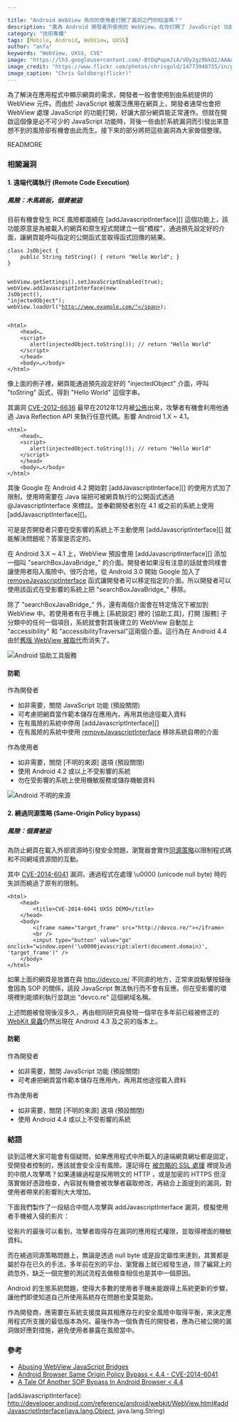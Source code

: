 ```yaml
---

title: "Android WebView 為你的使用者打開了漏洞之門你知道嗎？"
description: "廣為 Android 開發者所使用的 WebView，在你打開了 JavaScript 功能的時候，背後一些由於系統漏洞而引發出來意想不到的風險卻有機會由此而生你知道嗎？我們在下面的文章為大家對這些風險漏洞做個整理。"
category: "技術專欄"
tags: [Mobile, Android, WebView, UXSS]
author: "anfa"
keywords: "WebView, UXSS, CVE"
image: "https://lh3.googleusercontent.com/-BtDqPupmJiA/VDy2gz9bkQI/AAAAAAAAAuM/liUV3DXWcuE/s500-no/14773948755_6f8774540b_o.jpg"
image_credit: "https://www.flickr.com/photos/chrisgold/14773948755/in/photostream/"
image_caption: "Chris Goldberg(flickr)"
---
```


為了解決在應用程式中顯示網頁的需求，開發者一般會使用到由系統提供的 WebView 元件。而由於 JavaScript 被廣泛應用在網頁上，開發者通常也會把 WebView 處理 JavaScript 的功能打開，好讓大部分網頁能正常運作。但就在開啟這個像是必不可少的 JavaScript 功能時，背後一些由於系統漏洞而引發出來意想不到的風險卻有機會由此而生。接下來的部分將把這些漏洞為大家做個整理。


READMORE

### 相關漏洞

#### 1. 遠端代碼執行 (Remote Code Execution)

##### 風險：木馬跳板，個資被盜
目前有機會發生 RCE 風險都圍繞在 [addJavascriptInterface][] 這個功能上，該功能原意是為被載入的網頁和原生程式間建立一個"橋樑"，通過預先設定好的介面，讓網頁能呼叫指定的公開函式並取得函式回傳的結果。

<div class="highlight"><pre><code class="language-java" data-lang="java"><span class="kd">class</span> <span class="nc">JsObject</span> <span class="o">{</span>
    <span class="kd">public</span> <span class="n">String</span> <span class="nf">toString</span><span class="o">()</span> <span class="o">{</span> <span class="k">return</span> <span class="s">"Hello World"</span><span class="o">;</span> <span class="o">}</span>
<span class="o">}</span>

<span class="n">webView</span><span class="o">.</span><span class="na">getSettings</span><span class="o">().</span><span class="na">setJavaScriptEnabled</span><span class="o">(</span><span class="kc">true</span><span class="o">);</span>
<span class="n">webView</span><span class="o">.</span><span class="na">addJavascriptInterface</span><span class="o">(</span><span class="k">new</span> <span class="nf">JsObject</span><span class="o">(),</span> <span class="s">"injectedObject"</span><span class="o">);</span>
<span class="n">webView</span><span class="o">.</span><span class="na">loadUrl</span><span class="o">(</span><span class="s">"http://www.example.com/"</span><span class="o">);</span></code></pre></div>

<div class="highlight"><pre><code class="language-html" data-lang="html"><span class="nt">&lt;html&gt;</span>
    <span class="nt">&lt;head&gt;</span>…
    <span class="nt">&lt;script&gt;</span>
       <span class="nx">alert</span><span class="p">(</span><span class="nx">injectedObject</span><span class="p">.</span><span class="nx">toString</span><span class="p">());</span> <span class="c1">// return "Hello World"</span>
    <span class="nt">&lt;/script&gt;</span>
    <span class="nt">&lt;/head&gt;</span>
    <span class="nt">&lt;body&gt;</span>…<span class="nt">&lt;/body&gt;</span>
<span class="nt">&lt;/html&gt;</span></code></pre></div>

像上面的例子裡，網頁能通過預先設定好的 "injectedObject" 介面，呼叫 "toString" 函式，得到 "Hello World" 這個字串。

其漏洞 [CVE-2012-6636](http://web.nvd.nist.gov/view/vuln/detail?vulnId=CVE-2012-6636) 最早在2012年12月被[公佈](http://50.56.33.56/blog/?p=314)出來，攻擊者有機會利用他通過 Java Reflection API 來執行任意代碼。影響 Android 1.X ~ 4.1。

<div class="highlight"><pre><code class="language-html" data-lang="html"><span class="nt">&lt;html&gt;</span>
    <span class="nt">&lt;head&gt;</span>…
    <span class="nt">&lt;script&gt;</span>
       <span class="nx">alert</span><span class="p">(</span><span class="nx">injectedObject</span><span class="p">.</span><span class="nx">toString</span><span class="p">());</span> <span class="c1">// return "Hello World"</span>
    <span class="nt">&lt;/script&gt;</span>
    <span class="nt">&lt;/head&gt;</span>
    <span class="nt">&lt;body&gt;</span>…<span class="nt">&lt;/body&gt;</span>
<span class="nt">&lt;/html&gt;</span></code></pre></div>

其後 Google 在 Android 4.2 開始對 [addJavascriptInterface][] 的使用方式加了限制，使用時需要在 Java 端把可被網頁執行的公開函式透過 @JavascriptInterface 來標註。並奉勸開發者別在 4.1 或之前的系統上使用 [addJavascriptInterface][]。

可是是否開發者只要在受影響的系統上不主動使用 [addJavascriptInterface][] 就能解決問題呢？答案是否定的。

在 Android 3.X ~ 4.1 上，WebView 預設會用 [addJavascriptInterface][] 添加一個叫 "searchBoxJavaBridge\_" 的介面。開發者如果沒有注意的話就會同樣會讓使用者陷入風險中。很巧合地，從 Android 3.0 開始 Google 加入了 [removeJavascriptInterface][] 函式讓開發者可以移定指定的介面。所以開發者可以使用該函式在受影響的系統上把 "searchBoxJavaBridge\_" 移除。

除了 "searchBoxJavaBridge\_" 外，還有兩個介面會在特定情況下被加到 WebView 中。若使用者有在手機上 [系統設定] 裡的 [協助工具]，打開 [服務] 子分類中的任何一個項目，系統就會對其後建立的 WebView 自動加上 "accessibility" 和 "accessibilityTraversal"這兩個介面。這行為在 Android 4.4 由於[舊版 WebView 被取代](https://android.googlesource.com/platform/frameworks/base/+/94c0057d67c2e0a4b88a4f735388639210260d0e)而消失了。

![Android 協助工具服務][android_accessibility_service]


#### 防範

作為開發者

* 如非需要，關閉 JavaScript 功能 (預設關閉)
* 可考慮把網頁當作範本儲存在應用內，再用其他途徑載入資料
* 在有風險的系統中停用 [addJavascriptInterface][]
* 在有風險的系統中使用 [removeJavascriptInterface][] 移除系統自帶的介面

作為使用者

* 如非需要，關閉 [不明的來源] 選項 (預設關閉)
* 使用 Android 4.2 或以上不受影響的系統
* 勿在受影響的系統上使用機敏服務或儲存機敏資料

![Android 不明的來源][android_unknown_source]


#### 2. 繞過同源策略 (Same-Origin Policy bypass)

##### 風險：個資被盜
為防止網頁在載入外部資源時引發安全問題，瀏覽器會實作[同源策略](https://developer.mozilla.org/zh-TW/docs/Web/JavaScript/Same_origin_policy_for_JavaScript)以限制程式碼和不同網域資源間的互動。

其中 [CVE-2014-6041](http://web.nvd.nist.gov/view/vuln/detail?vulnId=CVE-2014-6041) 漏洞，通過程式在處理 \u0000 (unicode null byte) 時的失誤而繞過了原有的限制。

<div class="highlight"><pre><code class="language-html" data-lang="html"><span class="nt">&lt;html&gt;</span>
    <span class="nt">&lt;head&gt;</span>
        <span class="nt">&lt;title&gt;</span>CVE-2014-6041 UXSS DEMO<span class="nt">&lt;/title&gt;</span>
    <span class="nt">&lt;/head&gt;</span>
    <span class="nt">&lt;body&gt;</span>
        <span class="nt">&lt;iframe</span> <span class="na">name=</span><span class="s">"target_frame"</span> <span class="na">src=</span><span class="s">"http://devco.re/"</span><span class="nt">&gt;&lt;/iframe&gt;</span>
        <span class="nt">&lt;br</span> <span class="nt">/&gt;</span>
        <span class="nt">&lt;input</span> <span class="na">type=</span><span class="s">"button"</span> <span class="na">value=</span><span class="s">"go"</span> <span class="na">onclick=</span><span class="s">"window.open('\u0000javascript:alert(document.domain)',</span>
<span class="s">'target_frame')"</span> <span class="nt">/&gt;</span>
    <span class="nt">&lt;/body&gt;</span>
<span class="nt">&lt;/html&gt;</span></code></pre></div>

如果上面的網頁是放置在與 <http://devco.re/> 不同源的地方，正常來說點擊按鈕後會因為 SOP 的關係，該段 JavaScript 無法執行而不會有反應。但在受影響的環境裡則能順利執行並跳出 "devco.re" 這個網域名稱。

上述問題被發現後沒多久，再由相同研究員發現一個早在多年前已經被修正的 [WebKit 臭蟲](http://trac.webkit.org/changeset/96826)仍然出現在 Android 4.3 及之前的版本上。

#### 防範

作為開發者

* 如非需要，關閉 JavaScript 功能 (預設關閉)
* 可考慮把網頁當作範本儲存在應用內，再用其他途徑載入資料

作為使用者

* 如非需要，關閉 [不明的來源] 選項 (預設關閉)
* 使用 Android 4.4 或以上不受影響的系統

### 結語

談到這裡大家可能會有個疑問，如果應用程式中所載入的遠端網頁網址都是固定，受開發者控制的，應該就會安全沒有風險。還記得在 [被忽略的 SSL 處理](http://devco.re/blog/2014/08/15/ssl-mishandling-on-mobile-app-development/) 裡提及過的中間人攻擊嗎？如果連線過程是採用明文的 HTTP ，或是加密的 HTTPS 但沒落實做好憑證檢查，內容就有機會被攻擊者竊取修改，再結合上面提到的漏洞，對使用者帶來的影響則大大增加。

下面我們製作了一段結合中間人攻擊與 addJavascriptInterface 漏洞，模擬使用者手機被入侵的影片：


從影片的最後可以看到，攻擊者取得存在漏洞的應用程式權限，並取得裡面的機敏資料。

而在繞過同源策略問題上，無論是透過 null byte 或是設定屬性來達到，其實都是屬於存在已久的手法，多年前在別的平台、瀏覽器上就已經發生過，除了編寫上的疏忽外，缺乏一個完整的測試流程去做檢查相信也是其中一個原因。

Android 的生態系統問題，使得大多數的使用者手機未能跟得上系統更新的步驟，讓他們即使知道自己所使用系統存在問題也愛莫能助。

作為開發商，應需要在系統支援度與其相應存在的安全風險中取得平衡，來決定應用程式所支援的最低版本為何。最後作為一個負責任的開發者，應為已被公開的漏洞做好應對措施，避免使用者暴露在風險當中。

### 參考
- [Abusing WebView JavaScript Bridges](http://50.56.33.56/blog/?p=314)
- [Android Browser Same Origin Policy Bypass < 4.4 - CVE-2014-6041](http://www.rafayhackingarticles.net/2014/08/android-browser-same-origin-policy.html)
- [A Tale Of Another SOP Bypass In Android Browser < 4.4](http://www.rafayhackingarticles.net/2014/10/a-tale-of-another-sop-bypass-in-android.html)

[addJavascriptInterface]: http://developer.android.com/reference/android/webkit/WebView.html#addJavascriptInterface(java.lang.Object, java.lang.String)

[removeJavascriptInterface]: http://developer.android.com/reference/android/webkit/WebView.html#removeJavascriptInterface(java.lang.String)
[android_accessibility_service]: https://lh4.googleusercontent.com/-JOttiWUazYQ/VDwYQnYdK9I/AAAAAAAAAts/Bmfp29QdqCY/w277-h492-no/android_accessibility_service.png
[android_unknown_source]: https://lh3.googleusercontent.com/-4jQ2fAT2JXc/VDwYNA824HI/AAAAAAAAAtg/bF4CIHm5v9M/w295-h492-no/android_unknown_source.png
